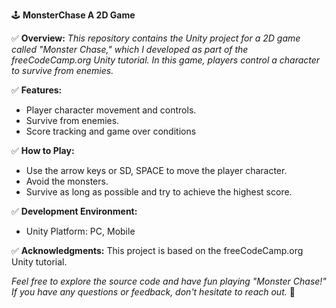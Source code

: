 🕹 **MonsterChase A 2D Game** 

✅ **Overview:** *This repository contains the Unity project for a 2D game called "Monster Chase," which I developed as part of the freeCodeCamp.org Unity tutorial. In this game, players control a character to survive from enemies.*


✅ **Features:**
- Player character movement and controls.
- Survive from enemies.
- Score tracking and game over conditions


✅ **How to Play:**
- Use the arrow keys or SD, SPACE to move the player character.
- Avoid the monsters.
- Survive as long as possible and try to achieve the highest score.


✅ **Development Environment:** 
- Unity Platform: PC, Mobile


✅ **Acknowledgments:** 
This project is based on the freeCodeCamp.org Unity tutorial.

*Feel free to explore the source code and have fun playing "Monster Chase!" If you have any questions or feedback, don't hesitate to reach out.* 🤗
